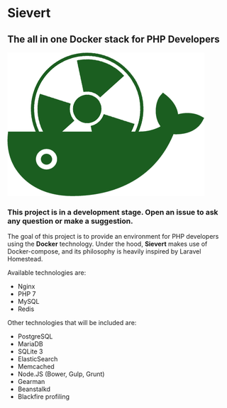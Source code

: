 # Sievert

## The all in one Docker stack for PHP Developers

![Sievert logo](docs/img/sievert.png "Sievert")

### This project is in a development stage. Open an issue to ask any question or make a suggestion.

The goal of this project is to provide an environment for PHP developers using
the **Docker** technology. Under the hood, **Sievert** makes use of
Docker-compose, and its philosophy is heavily inspired by Laravel Homestead.

Available technologies are:

- Nginx
- PHP 7
- MySQL
- Redis

Other technologies that will be included are:

- PostgreSQL
- MariaDB
- SQLite 3
- ElasticSearch
- Memcached
- Node.JS (Bower, Gulp, Grunt)
- Gearman
- Beanstalkd
- Blackfire profiling
